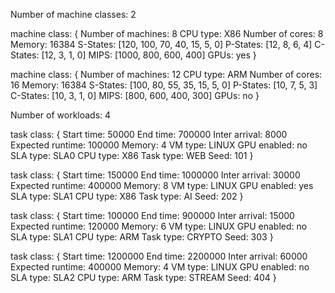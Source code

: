 Number of machine classes: 2

machine class:
{
    Number of machines: 8
    CPU type: X86
    Number of cores: 8
    Memory: 16384
    S-States: [120, 100, 70, 40, 15, 5, 0]
    P-States: [12, 8, 6, 4]
    C-States: [12, 3, 1, 0]
    MIPS: [1000, 800, 600, 400]
    GPUs: yes
}

machine class:
{
    Number of machines: 12
    CPU type: ARM
    Number of cores: 16
    Memory: 16384
    S-States: [100, 80, 55, 35, 15, 5, 0]
    P-States: [10, 7, 5, 3]
    C-States: [10, 3, 1, 0]
    MIPS: [800, 600, 400, 300]
    GPUs: no
}

Number of workloads: 4

task class:
{
    Start time: 50000
    End time: 700000
    Inter arrival: 8000
    Expected runtime: 100000
    Memory: 4
    VM type: LINUX
    GPU enabled: no
    SLA type: SLA0
    CPU type: X86
    Task type: WEB
    Seed: 101
}

task class:
{
    Start time: 150000
    End time: 1000000
    Inter arrival: 30000
    Expected runtime: 400000
    Memory: 8
    VM type: LINUX
    GPU enabled: yes
    SLA type: SLA1
    CPU type: X86
    Task type: AI
    Seed: 202
}

task class:
{
    Start time: 100000
    End time: 900000
    Inter arrival: 15000
    Expected runtime: 120000
    Memory: 6
    VM type: LINUX
    GPU enabled: no
    SLA type: SLA1
    CPU type: ARM
    Task type: CRYPTO
    Seed: 303
}

task class:
{
    Start time: 1200000
    End time: 2200000
    Inter arrival: 60000
    Expected runtime: 400000
    Memory: 4
    VM type: LINUX
    GPU enabled: no
    SLA type: SLA2
    CPU type: ARM
    Task type: STREAM
    Seed: 404
}
